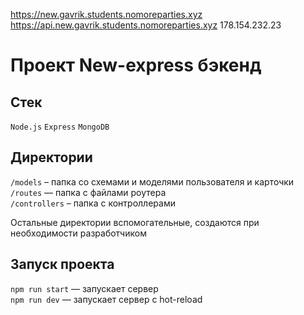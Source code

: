 https://new.gavrik.students.nomoreparties.xyz 
https://api.new.gavrik.students.nomoreparties.xyz 
178.154.232.23

# Проект New-express бэкенд

## Стек

`Node.js`
`Express`
`MongoDB`

## Директории
 `/models` – папка со схемами и моделями пользователя и карточки
`/routes` — папка с файлами роутера  
`/controllers` – папка с контроллерами
  
Остальные директории вспомогательные, создаются при необходимости разработчиком

## Запуск проекта

`npm run start` — запускает сервер   
`npm run dev` — запускает сервер с hot-reload
